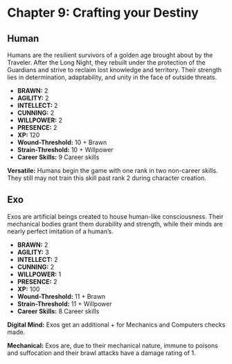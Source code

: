 # Chapter 9: Crafting your Destiny

## Human

Humans are the resilient survivors of a golden age brought about by the Traveler. After the Long Night, they rebuilt under the protection of the Guardians and strive to reclaim lost knowledge and territory. Their strength lies in determination, adaptability, and unity in the face of outside threats.

- **BRAWN:** 2
- **AGILITY:** 2
- **INTELLECT:** 2
- **CUNNING:** 2
- **WILLPOWER:** 2
- **PRESENCE:** 2
- **XP:** 120
- **Wound-Threshold:** 10 + Brawn
- **Strain-Threshold:** 10 + Willpower
- **Career Skills:** 9 Career skills

**Versatile:** Humans begin the game with one rank in two non-career skills. They still may not train this skill past rank 2 during character creation.

## Exo

Exos are artificial beings created to house human-like consciousness. Their mechanical bodies grant them durability and strength, while their minds are nearly perfect imitation of a human’s.

- **BRAWN:** 2
- **AGILITY:** 3
- **INTELLECT:** 2
- **CUNNING:** 2
- **WILLPOWER:** 1
- **PRESENCE:** 2
- **XP:** 100
- **Wound-Threshold:** 11 + Brawn
- **Strain-Threshold:** 11 + Willpower
- **Career Skills:** 8 Career skills

**Digital Mind:** Exos get an additional + for Mechanics and Computers checks made.

**Mechanical:** Exos are, due to their mechanical nature, immune to poisons and suffocation and their brawl attacks have a damage rating of 1.

